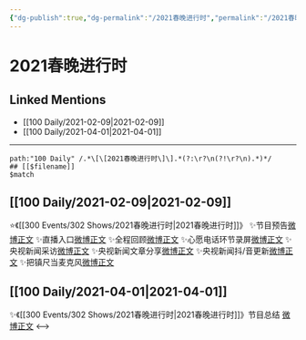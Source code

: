 ```yaml
---
{"dg-publish":true,"dg-permalink":"/2021春晚进行时","permalink":"/2021春晚进行时/","created":"2023-04-09T10:34:32.629+08:00","updated":"2023-04-10T16:34:29.436+08:00"}
---
```


# 2021春晚进行时

## Linked Mentions
- [[100 Daily/2021-02-09\|2021-02-09]]
- [[100 Daily/2021-04-01\|2021-04-01]]


---

```expander
path:"100 Daily" /.*\[\[2021春晚进行时\]\].*(?:\r?\n(?!\r?\n).*)*/
## [[$filename]]
$match
```
## [[100 Daily/2021-02-09\|2021-02-09]]
⭐《[[300 Events/302 Shows/2021春晚进行时\|2021春晚进行时]]》
✨节目预告[微博正文](https://m.weibo.cn/6466290670/4602688627540743)
✨直播入口[微博正文](https://m.weibo.cn/6466290670/4602778921737947)
✨全程回顾[微博正文](https://m.weibo.cn/6466290670/4602799670691185)
✨心愿电话环节录屏[微博正文](https://m.weibo.cn/6466290670/4602801160200892)
✨央视新闻采访[微博正文](https://m.weibo.cn/6466290670/4602776828785269)
✨央视新闻文章分享[微博正文](https://m.weibo.cn/6466290670/4602767447162974)
✨央视新闻抖/音更新[微博正文](https://m.weibo.cn/6466290670/4602753403591600)
✨把镇尺当麦克风[微博正文](https://m.weibo.cn/6466290670/4602832810417157)
## [[100 Daily/2021-04-01\|2021-04-01]]
✨《[[300 Events/302 Shows/2021春晚进行时\|2021春晚进行时]]》节目总结 [微博正文](https://m.weibo.cn/6466290670/4621302969144075)
<-->